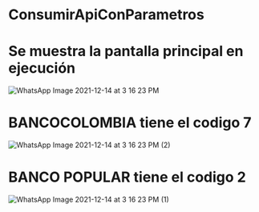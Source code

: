 # ConsumirApiConParametros
# Se muestra la pantalla principal en ejecución
![WhatsApp Image 2021-12-14 at 3 16 23 PM](https://user-images.githubusercontent.com/95298933/146073599-5be033f7-fba7-42db-8a9b-db2c985cf48a.jpeg)
# BANCOCOLOMBIA tiene el codigo 7
![WhatsApp Image 2021-12-14 at 3 16 23 PM (2)](https://user-images.githubusercontent.com/95298933/146073613-341603e2-dddb-42e4-8a11-a8d53a16411f.jpeg)
# BANCO POPULAR tiene el codigo 2
![WhatsApp Image 2021-12-14 at 3 16 23 PM (1)](https://user-images.githubusercontent.com/95298933/146073615-69a9f2b1-9916-45df-ba71-3697db8d51e8.jpeg)
